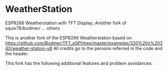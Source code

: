 # WeatherStation
ESP8266 Weatherstation with TFT Display; Another fork of squix78/bodmer/ ... others

This is another fork of the  ESP8266 Weatherstation based on https://github.com/Bodmer/TFT_eSPI/tree/master/examples/320%20x%20240/weather-station-v8
All credits go to the persons referred in the code and the header.

This fork has the following additional features and problem avoidances:


